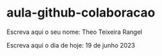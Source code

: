 # aula-github-colaboracao

Escreva aqui o seu nome: Theo Teixeira Rangel

Escreva aqui o dia de hoje: 19 de junho 2023
